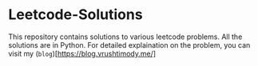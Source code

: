 # Leetcode-Solutions

This repository contains solutions to various leetcode problems. All the solutions are in Python. For detailed explaination on the problem, you can visit my (`blog`)[https://blog.vrushtimody.me/]
